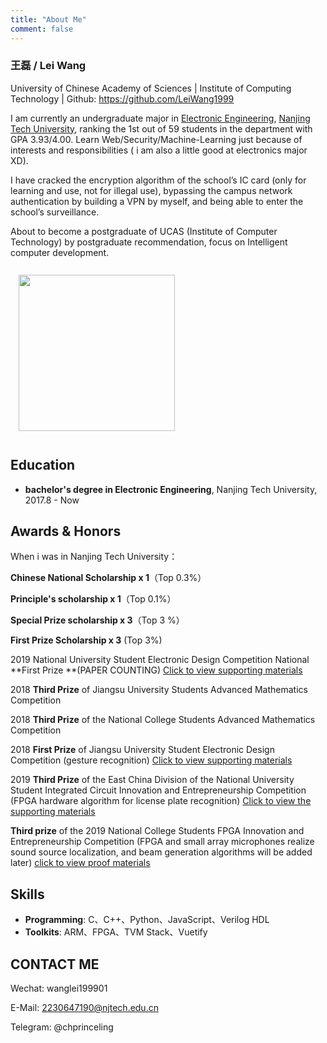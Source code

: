 ```yaml
---
title: "About Me"
comment: false
---
```


### 王磊 / Lei Wang

University of Chinese Academy of Sciences | Institute of Computing Technology | Github: https://github.com/LeiWang1999

I am currently an undergraduate major in [Electronic Engineering](https://green.njtech.edu.cn), [Nanjing Tech University](http://www.njtech.edu.cn), ranking the 1st out of 59 students in the department with GPA 3.93/4.00. Learn Web/Security/Machine-Learning just because of interests and responsibilities ( i am also a little good at electronics major XD).

I have cracked the encryption algorithm of the school’s IC card (only for learning and use, not for illegal use), bypassing the campus network authentication by building a VPN by myself, and being able to enter the school’s surveillance.

About to become a postgraduate of UCAS (Institute of Computer Technology) by postgraduate recommendation, focus on Intelligent computer development.

<div
  	style="
 	padding:13px" 
    >
  <img   style="height: 250px;
  " src="https://leiblog.wang/static/2020-11-03/IMG_6135.jpeg"> </img>
</div>

## Education

- **bachelor's degree in Electronic Engineering**, Nanjing Tech University, 2017.8 - Now

## Awards & Honors

When i was in Nanjing Tech University：

**Chinese National Scholarship x 1**（Top 0.3%）

**Principle's scholarship x 1**（Top 0.1%）

**Special Prize scholarship x 3**（Top 3 %）

**First Prize Scholarship x 3** (Top 3%)

2019 National University Student Electronic Design Competition National **First Prize **(PAPER COUNTING) [Click to view supporting materials](http://leiblog.wang/static/2020-04-08/获奖证书/电子设计国一.jpeg)

2018 **Third Prize** of Jiangsu University Students Advanced Mathematics Competition

2018 **Third Prize** of the National College Students Advanced Mathematics Competition

2018 **First Prize** of Jiangsu University Student Electronic Design Competition (gesture recognition) [Click to view supporting materials](http://leiblog.wang/static/2020-04-08/获奖证书/电子设计省一等奖.jpg)

2019 **Third Prize** of the East China Division of the National University Student Integrated Circuit Innovation and Entrepreneurship Competition (FPGA hardware algorithm for license plate recognition) [Click to view the supporting materials](http://leiblog.wang/FPGA车牌识别/)

**Third prize** of the 2019 National College Students FPGA Innovation and Entrepreneurship Competition (FPGA and small array microphones realize sound source localization, and beam generation algorithms will be added later) [click to view proof materials](http://leiblog.wang/ZYNQ声源定位波束形成/)

## Skills

- **Programming**: C、C++、Python、JavaScript、Verilog HDL
- **Toolkits**: ARM、FPGA、TVM Stack、Vuetify

## CONTACT ME

Wechat: wanglei199901

E-Mail: 2230647190@njtech.edu.cn

Telegram: @chprinceling